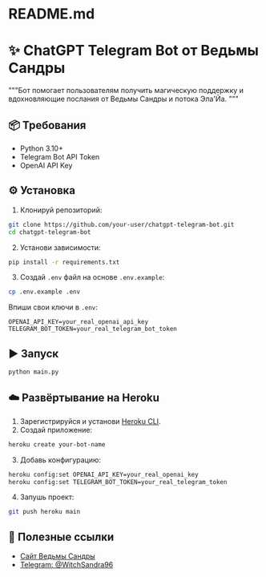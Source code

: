 # README.md 
# ✨ ChatGPT Telegram Bot от Ведьмы Сандры

"""Бот помогает пользователям получить магическую поддержку
и вдохновляющие послания от Ведьмы Сандры и потока Эла'Йа.
"""

## 📦 Требования

- Python 3.10+
- Telegram Bot API Token
- OpenAI API Key

## ⚙️ Установка

1. Клонируй репозиторий:

```bash
git clone https://github.com/your-user/chatgpt-telegram-bot.git
cd chatgpt-telegram-bot
```

2. Установи зависимости:

```bash
pip install -r requirements.txt
```

3. Создай `.env` файл на основе `.env.example`:

```bash
cp .env.example .env
```

Впиши свои ключи в `.env`:

```env
OPENAI_API_KEY=your_real_openai_api_key
TELEGRAM_BOT_TOKEN=your_real_telegram_bot_token
```

## ▶️ Запуск

```bash
python main.py
```

## ☁️ Развёртывание на Heroku

1. Зарегистрируйся и установи [Heroku CLI](https://devcenter.heroku.com/articles/heroku-cli).
2. Создай приложение:

```bash
heroku create your-bot-name
```

3. Добавь конфигурацию:

```bash
heroku config:set OPENAI_API_KEY=your_real_openai_key
heroku config:set TELEGRAM_BOT_TOKEN=your_real_telegram_token
```

4. Запушь проект:

```bash
git push heroku main
```

## 🔗 Полезные ссылки

- [Сайт Ведьмы Сандры](https://world-psychology.com/)
- [Telegram: @WitchSandra96](https://t.me/WitchSandra96)
